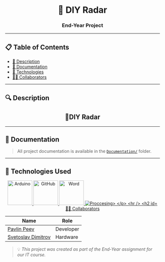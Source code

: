 <h1 align="center">🚀 DIY Radar</h1>
<h3 align="center">End-Year Project</h3>

---

## 📋 Table of Contents
- [📖 Description](#description)
- [📂 Documentation](#documentation)
- [🧪 Technologies](#technologies)
- [👨‍💻 Collaborators](#collaborators)

---

## 🔍 Description <a name="description"></a>

<h2 align="center">🌱DIY Radar</h2>


---

## 📂 Documentation <a name="documentation"></a>

> All project documentation is available in the [`Documentation/`](./Documentation/) folder.

---

## 🧪 Technologies Used <a name="technologies"></a>

<p align="center">
  <a href="https://www.arduino.cc/">
    <img src="https://upload.wikimedia.org/wikipedia/commons/8/87/Arduino_Logo.svg" width="80" alt="Arduino">
  <img src="https://cdn-icons-png.flaticon.com/512/25/25231.png" width="80" alt="GitHub">
  <img src="https://upload.wikimedia.org/wikipedia/commons/thumb/f/fd/Microsoft_Office_Word_%282019%E2%80%93present%29.svg/2203px-Microsoft_Office_Word_%282019%E2%80%93present%29.svg.png" width="80" alt="Word"> 
  <img src="https://en.wikipedia.org/wiki/Processing" alt="Proccesing>
</p>

---

## 👨‍💻 Collaborators <a name="collaborators"></a>

| Name | Role |
|------|------|
| [Pavlin Peev](https://github.com/Peev23) | Developer |
|[Svetoslav Dimitrov](https://github.com/Svetoslav24)| Hardware |

> 💡 *This project was created as part of the End-Year assignment for our IT course.*
